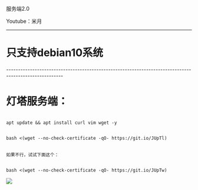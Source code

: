 服务端2.0

Youtube：米月


------------------------------------------------------------------------------------------------------
<h1>只支持debian10系统</h1>
------------------------------------------------------------------------------------------------------
</p>
<h1>灯塔服务端：</h1>
</p>
<code>
apt update && apt install curl vim wget -y
</code>
</p>
<code>
bash <(wget --no-check-certificate -qO- https://git.io/JUpTl)
</code>
</p>
<code>
如果不行，试试下面这个：
</code>
</p>
<code>
bash <(wget --no-check-certificate -qO- https://git.io/JUpTw)
</code>
</p>
<img src="https://raw.githubusercontent.com/wallaceqwang/dt_server/master/re/index.png">
</p>


